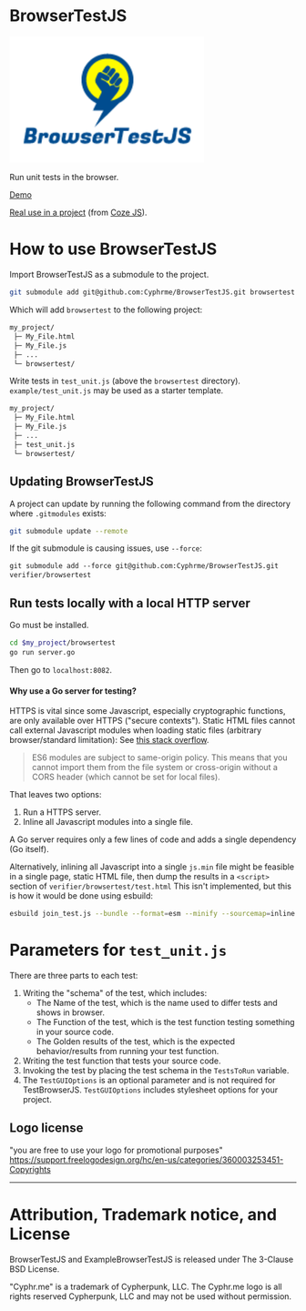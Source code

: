 # BrowserTestJS 
![BrowserTestJS](./browsertestjs.png)

Run unit tests in the browser.

[Demo](https://cyphrme.github.io/BrowserTestJS/example/browsertest/browsertest.html)

[Real use in a project](https://cyphrme.github.io/Coze_js/verifier/browsertest/browsertest.html)  (from [Coze JS](https://github.com/Cyphrme/Coze_js)).


# How to use BrowserTestJS

Import BrowserTestJS as a submodule to the project.

``` sh
git submodule add git@github.com:Cyphrme/BrowserTestJS.git browsertest
```

Which will add `browsertest` to the following project:

```dir
my_project/
 ├─ My_File.html
 ├─ My_File.js
 ├─ ...
 └─ browsertest/
```

Write tests in `test_unit.js` (above the `browsertest` directory).
`example/test_unit.js` may be used as a starter template.

```dir
my_project/
 ├─ My_File.html
 ├─ My_File.js
 ├─ ...
 ├─ test_unit.js
 └─ browsertest/
```


## Updating BrowserTestJS
A project can update by running the following command from the directory where
`.gitmodules` exists:

```sh
git submodule update --remote
```

If the git submodule is causing issues, use `--force`:

```
git submodule add --force git@github.com:Cyphrme/BrowserTestJS.git verifier/browsertest
```


## Run tests locally with a local HTTP server
Go must be installed.

```sh
cd $my_project/browsertest
go run server.go
```

Then go to `localhost:8082`.  

#### Why use a Go server for testing?
HTTPS is vital since some Javascript, especially cryptographic functions, are
only available over HTTPS ("secure contexts").  Static HTML files cannot call
external Javascript modules when loading static files (arbitrary
browser/standard limitation): See [this stack
overflow](https://stackoverflow.com/questions/46992463/es6-module-support-in-chrome-62-chrome-canary-64-does-not-work-locally-cors-er?rq=1). 

> ES6 modules are subject to same-origin policy. This means that you cannot
import them from the file system or cross-origin without a CORS header (which
cannot be set for local files).

That leaves two options:

1. Run a HTTPS server.
2. Inline all Javascript modules into a single file.  

A Go server requires only a few lines of code and adds a single dependency (Go
itself). 

Alternatively, inlining all Javascript into a single `js.min` file might be
feasible in a single page, static HTML file, then dump the results in a
`<script>` section of `verifier/browsertest/test.html`  This isn't implemented,
but this is how it would be done using esbuild:

```sh
esbuild join_test.js --bundle --format=esm --minify --sourcemap=inline  --outfile=test_coze.min.js
```

# Parameters for `test_unit.js`

There are three parts to each test:
1. Writing the "schema" of the test, which includes:
    - The Name of the test, which is the name used to differ tests and shows in browser.
    - The Function of the test, which is the test function testing something in your source code.
    - The Golden results of the test, which is the expected behavior/results from running your test function.
2. Writing the test function that tests your source code.
3. Invoking the test by placing the test schema in the `TestsToRun` variable.
4. The `TestGUIOptions` is an optional parameter and is not required for
   TestBrowserJS. `TestGUIOptions` includes stylesheet options for your project.


## Logo license
"you are free to use your logo for promotional purposes"
https://support.freelogodesign.org/hc/en-us/categories/360003253451-Copyrights


----------------------------------------------------------------------
# Attribution, Trademark notice, and License
BrowserTestJS and ExampleBrowserTestJS is released under The 3-Clause BSD License. 

"Cyphr.me" is a trademark of Cypherpunk, LLC. The Cyphr.me logo is all rights
reserved Cypherpunk, LLC and may not be used without permission.